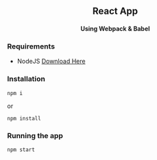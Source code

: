 <h2 align="center">React App</h2>
<h4 align="center">Using Webpack & Babel</h4>

### Requirements
- NodeJS [Download Here](https://nodejs.org/en/)

### Installation

```
npm i
```
or
```
npm install
```
### Running the app
```
npm start
```